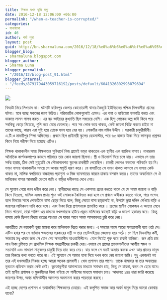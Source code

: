 ```yaml
---
title: শিক্ষক যখন ভূমি দস্যু
date: 2016-12-18 12:06:00 +06:00
permalink: "/when-a-teacher-is-corrupted/"
categories:
- মাথাব্যাথা
id: 46
author: শর্মা লুনা
layout: post
guid: http://bn.sharmaluna.com/2016/12/18/%e0%a6%b6%e0%a6%bf%e0%a6%95%e0%a7%8d%e0%a6%b7%e0%a6%95-%e0%a6%af%e0%a6%96%e0%a6%a8-%e0%a6%ad%e0%a7%82%e0%a6%ae%e0%a6%bf-%e0%a6%a6%e0%a6%b8%e0%a7%8d%e0%a6%af%e0%a7%81/
blogger_blog:
- sharmaluna.blogspot.com
blogger_author:
- Sharma Luna
blogger_permalink:
- "/2016/12/blog-post_91.html"
blogger_internal:
- "/feeds/879179443059716192/posts/default/6041326802993879694"
---
```


![](https://3.bp.blogspot.com/-C8DQ3CIuEf4/WFXS5zt0Z2I/AAAAAAAAAik/bRjc7Dryf5ku6F7GvXLeWrriy9LYG8jpQCK4B/s640/images%2B%25285%2529.jpg)

বিষয়টা নিয়ে লিখতাম না। ঘটনাটি ফরিদপুর জেলার কোতোয়ালী থানার কৈজুরি ইউনিয়নের পশ্চিম বিলনালীয়া গ্রামের ঘটনা। মনে হচ্ছে সকলের জানা উচিত। পরিবারটির লোকগুলোই এ্যমন। এর বাবা ও ভাইয়েরা ডাকাতি করত এবং ডাকাত লালন পালন করত। এর বড় ভাইয়ের কুখ্যাতি ছিল সবচেয়ে বেশি। এক হিন্দু লোকের অল্প জমি কিনে পরে সবকিছু কেড়ে নিয়েছে, গুলি করে মেরে ফেলেছে। পরে সব লোক ভয়ে থাকত, কেউ জায়গা বিক্রি করতে চাইত না তাদের কাছে, কারন এরা সুই হয়ে ঢোকে ফাল হয়ে বের হয়। লোকটির নাম মমিন উদ্দীন । সরকারী চাকুরীজীবী। এ.টি.ও মাদারীপুর শিক্ষা অফিসের। প্রথমে ছিল প্রাইমারী স্কুলের হেডমাস্টার, পরে ৬৫ হাজার টাকা দিয়ে ফাসকৃত প্রশ্নপত্র কিনে নিয়ে পরীক্ষা দিয়ে হয়েছে এটিও।

শিক্ষক থাকাকালীন সময় শিক্ষকতার সুবিধার্থে নিজ গ্রামেই ভাড়া থাকতেন এক স্থানীয় এক ব্যাক্তির বাসায়। নানারকম অনৈতিক কার্পযকলাপের কারনে পরিবারে তার কোন জায়গা ছিলনা। স্ত্রী ও ডিভোর্স দিয়ে চলে যায়। এভাবে সে তার সর্বশ্ব হারায়, ঠিক সেই মূহূর্তেই সে সৌভাগ্যবশত স্কুলের চাকরীটি পেয়েছিল। চাকরী পেলেও স্বভাবের পরিবর্তন হয় নি। ভাড়া বাসায় থাকাকালীন সময়ে সে আবার স্বমূর্তি ধারণ করে। যে বাসাটিতে সে ভাড়া থাকত আসলে সে বাসায় কেউ থাকত না, মালিক স্বপরিবারে বাচ্চাদের পড়াশুনা ও নিজ ব্যাবসায়ের কারনে ঢাকায় বসবাস করত। তাদের অবর্তমানে সে ঐ মালিকের বাসার আলমারী ভেংগে জমি ও বাড়ির দলীলপত্র দেখে নেয়।

সে সুযোগ পেয়ে জাল দলীল করে নেয়। স্থানীয়দের কাছে সে একসময় প্রচার করতে থাকে যে সে সমস্ত জায়গা ও বাড়ি কিনে নিয়েছে, মালিক এ্যমন প্রচার শুনে ওই লোককে কৈফিয়ত করা হলে সে প্রথমে অস্বীকার করতে থাকে, পরে সন্দেহ হলে বিনয়ের সাথে লোকটিকে বাসা ছেড়ে দিতে বলে, কিন্তু সেতো বাসা ছাড়লোই না, উলটো ভুয়া দলিল দেখিয়ে বাড়ি ও জায়গার মালিকানা দাবি করে বসে। এবং টাকা দিয়ে প্রশাসনকে প্রভাবিত করে । গ্রামের স্থানীয় লোকজন এ অন্যায় মেনে নিতে পারেনা, তারা শালিশ এর মাধ্যমে দখলদারকে হটিয়ে প্রকৃত মালিকের কাছেই বাড়ি ও জায়গা হস্তান্তর করে। কিন্তু বাসায় কেউ ছিলনা বিধায় রাতের আধারে সে যাবার আগে সমস্ত আসবাবপত্র চুরি করে নেয়।

পরবর্তীতে সে কয়েকটি ভুয়া মামলা করে মালিককে বিব্রত করার জন্য। এ সময়ের মাঝে আরো ক্ষমতাশালী হয়ে ওঠে সে। এটিও হবার পর সে বর্তমান ক্ষমতাধর সরকারের মন্ত্রী ও তার ছোটভাইয়ের স্নেহধন্য হয়ে ওঠে। সে ছিল বিএনপির কর্মী, ক্ষমতার মধু খাবার জন্য সে যোগ দেয় ক্ষমতাসীন আওয়ামীলীগে। যোগ দিয়েই শুরু করে চাকরী বানিজ্য। জন প্রতি চার লাখ টাকা চুক্তিতে সে প্রাথমিক শিক্ষক পদপ্রার্থীদের চাকরী দেয়।এভাবে সে গ্রামের প্রভাবশালীদের আত্মীয় স্বজন ও সন্তানাদি এবং সাধারণ মানুষদের চাকুরী দিয়ে হাত করে নেয়। যার ফলে সে যতই অন্যায় করুক এখন আর গ্রামের মানুষ তার বিরুদ্ধে কথা বলতে পারে না। এই সুযোগে সে আবার হানা দিয়ে দখল করে নেয় জায়গা জমি। শুধু একজনই নয় তার এই দখলদারীর শিকার হচ্ছে আরো অনেক গ্রামবাসী। খোদ প্রশাসন তার পাশে। তাকে থামাবার বা তার অন্যায়ের নূন্যতম প্রতিবাদ করার কেউ নেই। ভুক্তোভুগীরা আদালতের মাধ্যমে সমাধান চায়, কিন্তু সে চায়না, করন সে হেরে যাবে। তাই স্থানীয় প্রশাসন ও মুরুব্বীদের টাকা খাইয়ে সে শালীসের মাধ্যমে সমাধান চায়। আদালত ১৪৪ ধারা জারি করেছে জায়গার উপর, অথচ মমিনউদ্দীন আদালত অবমাননা করার পায়তারা করছে।

এই হচ্ছে দেশের প্রশাসন ও তথাকথিত শিক্ষকদের চেহারা। এই কলুশিত সমাজ আর অথর্ব মানুষ নিয়ে আমরা কোথায় যাবো?